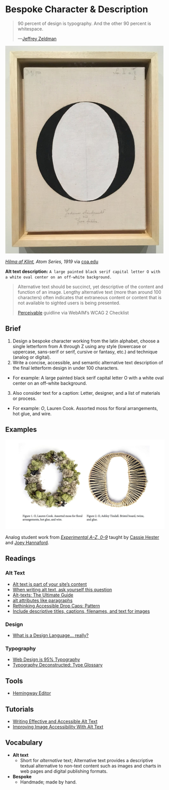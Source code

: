 # Bespoke Character & Description

>90 percent of design is typography. And the other 90 percent is whitespace.
>
>—[Jeffrey Zeldman](https://twitter.com/zeldman/status/679727437198929921)

![A large painted black serif capital letter O with a white oval center on an off-white background.](./img/01-klint-atom-series.jpg)

<cite>[Hilma af Klint](https://www.hilmaafklint.se/en/), Atom Series, 1919</cite> via [coa.edu](https://www.coa.edu/live/profiles/1107-catherine-clinger/templates/details/faculty.php)

**Alt text description:** `A large painted black serif capital letter O with a white oval center on an off-white background.`

> Alternative text should be succinct, yet descriptive of the content and function of an image. Lengthy alternative text (more than around 100 characters) often indicates that extraneous content or content that is not available to sighted users is being presented.
>
>[Perceivable](https://webaim.org/standards/wcag/checklist#perceivable) guidline via WebAIM’s WCAG 2 Checklist

## Brief

1. Design a bespoke character working from the latin alphabet, choose a single letterform from A through Z using any style (lowercase or uppercase, sans-serif or serif, cursive or fantasy, etc.) and technique (analog or digital).
2. Write a concise, accessible, and semantic alternative text description of the final letterform design in under 100 characters.
  - For example: A large painted black serif capital letter O with a white oval center on an off-white background.
3. Also consider text for a caption: Letter, designer, and a list of materials or process.
  - For example: *O*, Lauren Cook. Assorted moss for floral arrangements, hot glue, and wire.

## Examples

![](./img/01-play-instinct-letterforms.jpg)

Analog student work from <cite>[Experimental A–Z, 0–9](https://educators.aiga.org/wp-content/uploads/2013/12/hester)</cite> taught by [Cassie Hester](https://experimentaltypography.com/) and [Joey Hannaford](http://www.joeyhannaford.com).

## Readings

### Alt Text

- [Alt text is part of your site’s content](https://www.centercentre.com/2016/06/30/2016-06-30-alt-text-is-part-of-your-sites-content/)
- [When writing alt text, ask yourself this question](https://www.centercentre.com/2016/06/09/2016-06-09-when-writing-alt-text-ask-yourself-this-question/)
- [Alt-texts: The Ultimate Guide](https://axesslab.com/alt-texts/)
- [alt attributes like paragraphs](https://daverupert.com/2020/09/alt-attributes-like-paragraphs/)
- [Rethinking Accessible Drop Caps: Pattern](https://justingagne.design/words/rethinking-accessible-drop-caps/#pattern)
- [Include descriptive titles, captions, filenames, and text for images](https://support.google.com/webmasters/answer/114016?hl=en#descriptive-titles-captions-filenames)

### Design

- [What is a Design Language… really?](https://medium.com/thinking-design/what-is-a-design-language-really-cd1ef87be793)

### Typography

- [Web Design is 95% Typography](https://ia.net/topics/the-web-is-all-about-typography-period)
- [Typography Deconstructed: Type Glossary](https://typedecon.com/blogs/type-glossary)

## Tools

- [Hemingway Editor](http://www.hemingwayapp.com)

## Tutorials

- [Writing Effective and Accessible Alt Text](https://thegymnasium.com/take5/writing-effective-and-accessible-alt-text)
- [Improving Image Accessibility With Alt Text](https://thegymnasium.com/take5/improving-image-accessibility-with-alt-text)

## Vocabulary

- **Alt text**
  - Short for *alternative* text; Alternative text provides a descriptive textual alternative to non-text content such as images and charts in web pages and digital publishing formats.
- **Bespoke**
  - Handmade; made by hand.

